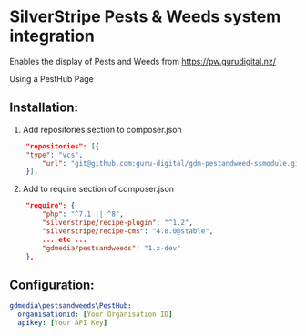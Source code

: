 # SilverStripe Pests & Weeds system integration

Enables the display of Pests and Weeds from https://pw.gurudigital.nz/ 

Using a PestHub Page

## Installation:

1. Add repositories section to composer.json
```json
    "repositories": [{
	"type": "vcs",
        "url": "git@github.com:guru-digital/gdm-pestandweed-ssmodule.git"
    }],
```
2. Add to require section of composer.json
```json
    "require": {
        "php": "^7.1 || ^8",
        "silverstripe/recipe-plugin": "^1.2",
        "silverstripe/recipe-cms": "4.8.0@stable",
        ... etc ...
        "gdmedia/pestsandweeds": "1.x-dev"
    },
```
## Configuration:
```yml
gdmedia\pestsandweeds\PestHub:
  organisationid: [Your Organisation ID]
  apikey: [Your API Key]
```
